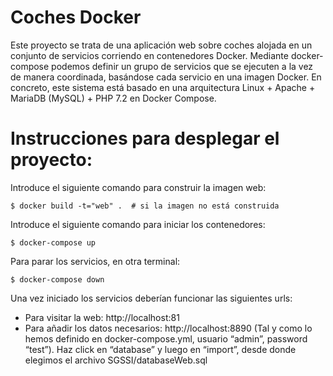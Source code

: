 # Coches Docker
Este proyecto se trata de una aplicación web sobre coches alojada en un conjunto de servicios corriendo en contenedores Docker. Mediante docker-compose podemos definir un grupo de servicios que se ejecuten a la vez de manera  coordinada, basándose cada servicio en una imagen Docker. En concreto, este sistema está basado en una arquitectura Linux + Apache + MariaDB (MySQL) + PHP 7.2 en Docker Compose.
# Instrucciones para desplegar el proyecto:
Introduce el siguiente comando para construir la imagen web:
```
$ docker build -t="web" .  # si la imagen no está construida
```
Introduce el siguiente comando para iniciar los contenedores:
```
$ docker-compose up 
```
Para parar los servicios, en otra terminal:
```
$ docker-compose down
```
Una vez iniciado los servicios deberían funcionar las siguientes urls:
* Para visitar la web: http://localhost:81
* Para añadir los datos necesarios: http://localhost:8890 (Tal y como lo hemos definido en docker-compose.yml, usuario “admin”, password “test”). Haz click en “database” y luego en “import”, desde donde elegimos el archivo SGSSI/databaseWeb.sql
